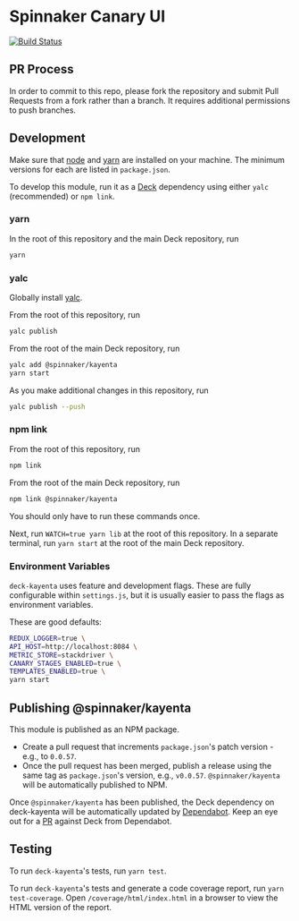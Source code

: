 # Spinnaker Canary UI

[![Build Status](https://travis-ci.org/spinnaker/deck-kayenta.png?branch=master)](https://travis-ci.org/spinnaker/deck-kayenta)

## PR Process

In order to commit to this repo, please fork the repository and submit Pull Requests from a fork rather than a branch. It requires additional permissions to push branches.

## Development

Make sure that [node](http://nodejs.org/download/) and [yarn](https://yarnpkg.com/en/docs/install)
are installed on your machine. The minimum versions for each are listed in `package.json`.

To develop this module, run it as a [Deck](https://github.com/spinnaker/deck) dependency using either `yalc` (recommended) or `npm link`.

### yarn

In the root of this repository and the main Deck repository, run

```bash
yarn
```

### yalc

Globally install [yalc](https://github.com/whitecolor/yalc).

From the root of this repository, run

```bash
yalc publish
```

From the root of the main Deck repository, run

```bash
yalc add @spinnaker/kayenta
yarn start
```

As you make additional changes in this repository, run

```bash
yalc publish --push
```

### npm link

From the root of this repository, run

```bash
npm link
```

From the root of the main Deck repository, run

```bash
npm link @spinnaker/kayenta
```

You should only have to run these commands once.

Next, run `WATCH=true yarn lib` at the root of this repository. In a separate terminal,
run `yarn start` at the root of the main Deck repository.

### Environment Variables

`deck-kayenta` uses feature and development flags. These are fully configurable within `settings.js`,
but it is usually easier to pass the flags as environment variables.

These are good defaults:

```bash
REDUX_LOGGER=true \
API_HOST=http://localhost:8084 \
METRIC_STORE=stackdriver \
CANARY_STAGES_ENABLED=true \
TEMPLATES_ENABLED=true \
yarn start
```

## Publishing @spinnaker/kayenta

This module is published as an NPM package.

- Create a pull request that increments `package.json`'s patch version - e.g., to `0.0.57`.
- Once the pull request has been merged, publish a release using the same tag as `package.json`'s version, e.g., `v0.0.57`. `@spinnaker/kayenta` will be automatically published to NPM.

Once `@spinnaker/kayenta` has been published, the Deck dependency on deck-kayenta will be automatically
updated by [Dependabot](https://github.com/spinnaker/deck/blob/master/.dependabot/config.yml). Keep an eye out
for a [PR](https://github.com/spinnaker/deck/pulls/app%2Fdependabot-preview) against Deck from Dependabot.

## Testing

To run `deck-kayenta`'s tests, run `yarn test`.

To run `deck-kayenta`'s tests and generate a code coverage report, run `yarn test-coverage`.
Open `/coverage/html/index.html` in a browser to view the HTML version of the report.
